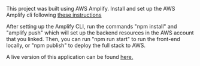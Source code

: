 This project was built using AWS Amplify. Install and set up the AWS Amplify cli following [these instructions](https://docs.amplify.aws/cli/start/install/)

After setting up the Amplify CLI, run the commands "npm install" and "amplify push" which will set up the backend resources in the AWS account that you linked. Then, you can run "npm run start" to run the front-end locally, or "npm publish" to deploy the full stack to AWS. 

A live version of this application can be found [here.](http://captain-20221115004219-hostingbucket-dev.s3-website-us-east-1.amazonaws.com)
